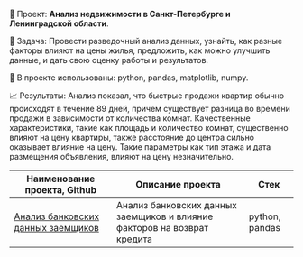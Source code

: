📑 Проект: **Анализ недвижимости в Санкт-Петербурге и Ленинградской области**. 

📌 Задача: Провести разведочный анализ данных, узнайть, как разные факторы влияют на цены жилья, предложить, как можно улучшить данные, и дать свою оценку работы и результатов.

🔧 В проекте использованы: python, pandas, matplotlib, numpy.

📈 Результаты: Анализ показал, что быстрые продажи квартир обычно происходят в течение 89 дней, причем существует разница во времени продажи в зависимости от количества комнат. Качественные характеристики, такие как площадь и количество комнат, существенно влияют на цену квартиры, также расстояние до центра сильно оказывает влияние на цену. Такие параметры как тип этажа и дата размещения объявления, влияют на цену незначительно. 

| Наименование проекта, Github      | Описание проекта  | Стек |
| ----------------------------------| ------------------| -----|
| [Анализ банковских данных заемщиков]() |  Анализ банковских данных заемщиков и влияние факторов на возврат кредита  | python, pandas |
